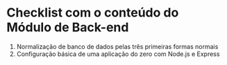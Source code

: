# Checklist com o conteúdo do Módulo de Back-end

1) Normalização de banco de dados pelas três primeiras formas normais
2) Configuração básica de uma aplicação do zero com Node.js e Express

